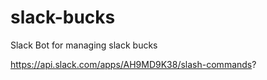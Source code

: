 # slack-bucks
Slack Bot for managing slack bucks


https://api.slack.com/apps/AH9MD9K38/slash-commands?


